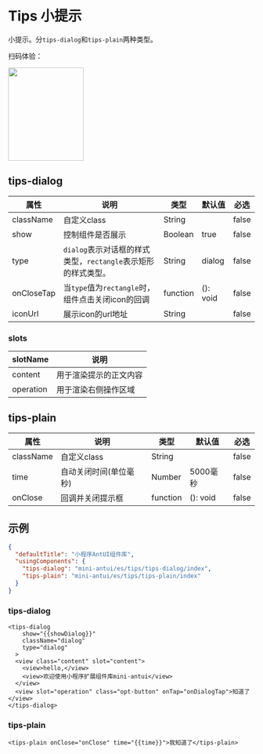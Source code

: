 # Tips 小提示

小提示。分`tips-dialog`和`tips-plain`两种类型。

扫码体验：

<img src="https://gw.alipayobjects.com/zos/rmsportal/DjQXcSygEImQjMOnlJqV.jpeg" width="154" height="190" />

## tips-dialog

| 属性 | 说明 | 类型 | 默认值 | 必选 |
|----|----|----|----|----|
|className| 自定义class | String| | false |
| show | 控制组件是否展示 | Boolean | true | false |
| type | `dialog`表示对话框的样式类型，`rectangle`表示矩形的样式类型。 | String | dialog | false |
| onCloseTap | 当`type`值为`rectangle`时，组件点击关闭icon的回调 | function | (): void | false |
| iconUrl | 展示icon的url地址 | String | | false |

### slots

|slotName | 说明 |
|----|----|
|content | 用于渲染提示的正文内容 |
|operation | 用于渲染右侧操作区域 |

## tips-plain

| 属性 | 说明 | 类型 | 默认值 | 必选 |
|----|----|----|----|----|
|className| 自定义class | String| | false |
| time | 自动关闭时间(单位毫秒) | Number | 5000毫秒| false |
| onClose | 回调并关闭提示框 | function | (): void | false |

## 示例

```json
{
  "defaultTitle": "小程序AntUI组件库",
  "usingComponents": {
    "tips-dialog": "mini-antui/es/tips/tips-dialog/index",
    "tips-plain": "mini-antui/es/tips/tips-plain/index"
  }
}
```

### tips-dialog

```axml
<tips-dialog
    show="{{showDialog}}"
    className="dialog"
    type="dialog"
  >
  <view class="content" slot="content">
    <view>hello,</view>
    <view>欢迎使用小程序扩展组件库mini-antui</view>
  </view>
  <view slot="operation" class="opt-button" onTap="onDialogTap">知道了</view> 
</tips-dialog>
```

### tips-plain

```axml
<tips-plain onClose="onClose" time="{{time}}">我知道了</tips-plain>
```